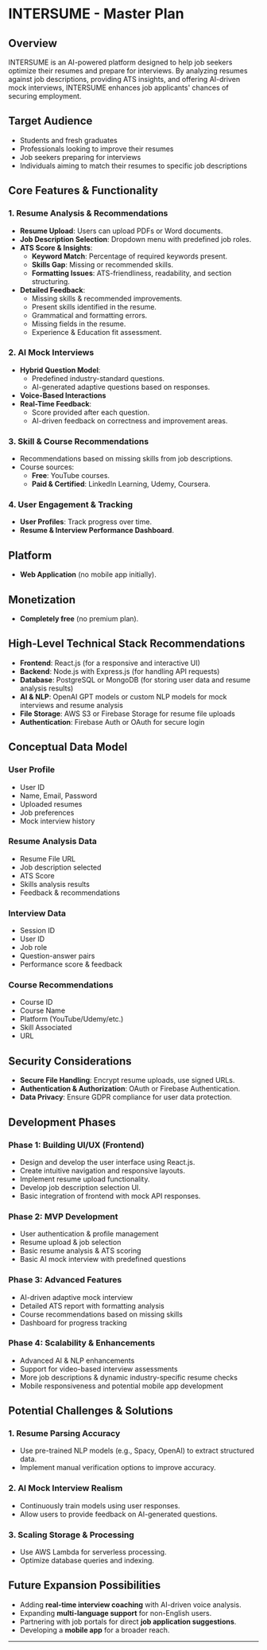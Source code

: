 # INTERSUME - Master Plan

## Overview
INTERSUME is an AI-powered platform designed to help job seekers optimize their resumes and prepare for interviews. By analyzing resumes against job descriptions, providing ATS insights, and offering AI-driven mock interviews, INTERSUME enhances job applicants' chances of securing employment.

## Target Audience
- Students and fresh graduates
- Professionals looking to improve their resumes
- Job seekers preparing for interviews
- Individuals aiming to match their resumes to specific job descriptions

## Core Features & Functionality
### 1. Resume Analysis & Recommendations
- **Resume Upload**: Users can upload PDFs or Word documents.
- **Job Description Selection**: Dropdown menu with predefined job roles.
- **ATS Score & Insights**:
  - **Keyword Match**: Percentage of required keywords present.
  - **Skills Gap**: Missing or recommended skills.
  - **Formatting Issues**: ATS-friendliness, readability, and section structuring.
- **Detailed Feedback**:
  - Missing skills & recommended improvements.
  - Present skills identified in the resume.
  - Grammatical and formatting errors.
  - Missing fields in the resume.
  - Experience & Education fit assessment.

### 2. AI Mock Interviews
- **Hybrid Question Model**:
  - Predefined industry-standard questions.
  - AI-generated adaptive questions based on responses.
- **Voice-Based Interactions**
- **Real-Time Feedback**:
  - Score provided after each question.
  - AI-driven feedback on correctness and improvement areas.

### 3. Skill & Course Recommendations
- Recommendations based on missing skills from job descriptions.
- Course sources:
  - **Free**: YouTube courses.
  - **Paid & Certified**: LinkedIn Learning, Udemy, Coursera.

### 4. User Engagement & Tracking
- **User Profiles**: Track progress over time.
- **Resume & Interview Performance Dashboard**.

## Platform
- **Web Application** (no mobile app initially).

## Monetization
- **Completely free** (no premium plan).

## High-Level Technical Stack Recommendations
- **Frontend**: React.js (for a responsive and interactive UI)
- **Backend**: Node.js with Express.js (for handling API requests)
- **Database**: PostgreSQL or MongoDB (for storing user data and resume analysis results)
- **AI & NLP**: OpenAI GPT models or custom NLP models for mock interviews and resume analysis
- **File Storage**: AWS S3 or Firebase Storage for resume file uploads
- **Authentication**: Firebase Auth or OAuth for secure login

## Conceptual Data Model
### User Profile
- User ID
- Name, Email, Password
- Uploaded resumes
- Job preferences
- Mock interview history

### Resume Analysis Data
- Resume File URL
- Job description selected
- ATS Score
- Skills analysis results
- Feedback & recommendations

### Interview Data
- Session ID
- User ID
- Job role
- Question-answer pairs
- Performance score & feedback

### Course Recommendations
- Course ID
- Course Name
- Platform (YouTube/Udemy/etc.)
- Skill Associated
- URL

## Security Considerations
- **Secure File Handling**: Encrypt resume uploads, use signed URLs.
- **Authentication & Authorization**: OAuth or Firebase Authentication.
- **Data Privacy**: Ensure GDPR compliance for user data protection.

## Development Phases
### Phase 1: Building UI/UX (Frontend)
- Design and develop the user interface using React.js.
- Create intuitive navigation and responsive layouts.
- Implement resume upload functionality.
- Develop job description selection UI.
- Basic integration of frontend with mock API responses.

### Phase 2: MVP Development
- User authentication & profile management
- Resume upload & job selection
- Basic resume analysis & ATS scoring
- Basic AI mock interview with predefined questions

### Phase 3: Advanced Features
- AI-driven adaptive mock interview
- Detailed ATS report with formatting analysis
- Course recommendations based on missing skills
- Dashboard for progress tracking

### Phase 4: Scalability & Enhancements
- Advanced AI & NLP enhancements
- Support for video-based interview assessments
- More job descriptions & dynamic industry-specific resume checks
- Mobile responsiveness and potential mobile app development

## Potential Challenges & Solutions
### 1. **Resume Parsing Accuracy**
- Use pre-trained NLP models (e.g., Spacy, OpenAI) to extract structured data.
- Implement manual verification options to improve accuracy.

### 2. **AI Mock Interview Realism**
- Continuously train models using user responses.
- Allow users to provide feedback on AI-generated questions.

### 3. **Scaling Storage & Processing**
- Use AWS Lambda for serverless processing.
- Optimize database queries and indexing.

## Future Expansion Possibilities
- Adding **real-time interview coaching** with AI-driven voice analysis.
- Expanding **multi-language support** for non-English users.
- Partnering with job portals for direct **job application suggestions**.
- Developing a **mobile app** for a broader reach.

---


